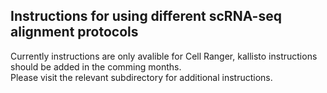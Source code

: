 ## Instructions for using different scRNA-seq alignment protocols

Currently instructions are only avalible for Cell Ranger, kallisto instructions should be added in the comming months.  
Please visit the relevant subdirectory for additional instructions. 
